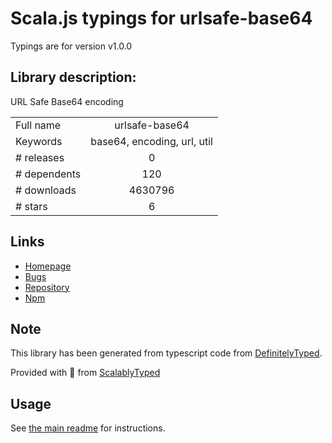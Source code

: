 
# Scala.js typings for urlsafe-base64

Typings are for version v1.0.0

## Library description:
URL Safe Base64 encoding

|                    |                 |
| ------------------ | :-------------: |
| Full name          | urlsafe-base64 |
| Keywords           | base64, encoding, url, util |
| # releases         | 0 |
| # dependents       | 120 |
| # downloads        | 4630796 |
| # stars            | 6 |

## Links
- [Homepage](https://github.com/RGBboy/urlsafe-base64)
- [Bugs](https://github.com/RGBboy/urlsafe-base64/issues)
- [Repository](https://github.com/RGBboy/urlsafe-base64)
- [Npm](https://www.npmjs.com/package/urlsafe-base64)
    


## Note
This library has been generated from typescript code from [DefinitelyTyped](https://definitelytyped.org).

Provided with :purple_heart: from [ScalablyTyped](https://github.com/oyvindberg/ScalablyTyped)

## Usage
See [the main readme](../../readme.md) for instructions.


